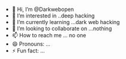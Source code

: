 - 👋 Hi, I’m @Darkwebopen
- 👀 I’m interested in ..deep hacking 
- 🌱 I’m currently learning ...dark web hacking
- 💞️ I’m looking to collaborate on ...nothing 
- 📫 How to reach me ... no one
- 😄 Pronouns: ...
- ⚡ Fun fact: ...

<!---
Darkwebopen/Darkwebopen is a ✨ special ✨ repository because its `README.md` (this file) appears on your GitHub profile.
You can click the Preview link to take a look at your changes.
--->
